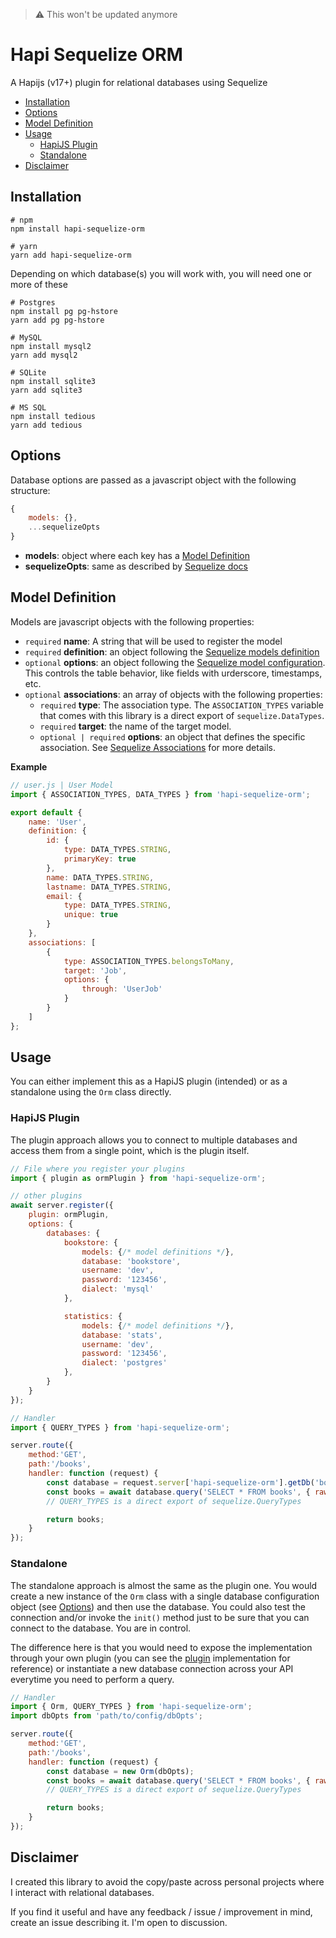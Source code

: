 > :warning: This won't be updated anymore

# Hapi Sequelize ORM <!-- omit in toc -->
A Hapijs (v17+) plugin for relational databases using Sequelize

- [Installation](#installation)
- [Options](#options)
- [Model Definition](#model-definition)
- [Usage](#usage)
  - [HapiJS Plugin](#hapijs-plugin)
  - [Standalone](#standalone)
- [Disclaimer](#disclaimer)

## Installation
```
# npm
npm install hapi-sequelize-orm

# yarn
yarn add hapi-sequelize-orm
```

Depending on which database(s) you will work with, you will need one or more of these
```
# Postgres
npm install pg pg-hstore
yarn add pg pg-hstore

# MySQL
npm install mysql2
yarn add mysql2

# SQLite
npm install sqlite3
yarn add sqlite3

# MS SQL
npm install tedious
yarn add tedious
```

## Options
Database options are passed as a javascript object with the following structure:
```javascript
{
    models: {},
    ...sequelizeOpts
}
```
* **models**: object where each key has a [Model Definition](#model-definition)
* **sequelizeOpts**: same as described by [Sequelize docs](http://docs.sequelizejs.com/class/lib/sequelize.js~Sequelize.html#instance-constructor-constructor)

## Model Definition
Models are javascript objects with the following properties:
* `required` **name**: A string that will be used to register the model
* `required` **definition**: an object following the [Sequelize models definition](http://docs.sequelizejs.com/manual/tutorial/models-definition.html)
* `optional` **options**: an object following the [Sequelize model configuration](http://docs.sequelizejs.com/manual/tutorial/models-definition.html#configuration). This controls the table behavior, like fields with urderscore, timestamps, etc.
* `optional` **associations**: an array of objects with the following properties:
  * `required` **type**: The association type. The `ASSOCIATION_TYPES` variable that comes with this library is a direct export of `sequelize.DataTypes`.
  * `required` **target**: the name of the target model.
  * `optional | required` **options**: an object that defines the specific association. See [Sequelize Associations](http://docs.sequelizejs.com/class/lib/associations/base.js~Association.html) for more details.

**Example**
```javascript
// user.js | User Model
import { ASSOCIATION_TYPES, DATA_TYPES } from 'hapi-sequelize-orm';

export default {
    name: 'User',
    definition: {
        id: {
            type: DATA_TYPES.STRING,
            primaryKey: true
        },
        name: DATA_TYPES.STRING,
        lastname: DATA_TYPES.STRING,
        email: {
            type: DATA_TYPES.STRING,
            unique: true
        }
    },
    associations: [
        {
            type: ASSOCIATION_TYPES.belongsToMany,
            target: 'Job',
            options: {
                through: 'UserJob'
            }
        }
    ]
};
```

## Usage
You can either implement this as a HapiJS plugin (intended) or as a standalone using the `Orm` class directly.

### HapiJS Plugin
The plugin approach allows you to connect to multiple databases and access them from a single point, which is the plugin itself.
```javascript
// File where you register your plugins
import { plugin as ormPlugin } from 'hapi-sequelize-orm';

// other plugins
await server.register({
    plugin: ormPlugin,
    options: {
        databases: {
            bookstore: {
                models: {/* model definitions */},
                database: 'bookstore',
                username: 'dev',
                password: '123456',
                dialect: 'mysql'
            },

            statistics: {
                models: {/* model definitions */},
                database: 'stats',
                username: 'dev',
                password: '123456',
                dialect: 'postgres'
            },
        }
    }
});
```

```javascript
// Handler
import { QUERY_TYPES } from 'hapi-sequelize-orm';

server.route({
    method:'GET',
    path:'/books',
    handler: function (request) {
        const database = request.server['hapi-sequelize-orm'].getDb('bookstore');
        const books = await database.query('SELECT * FROM books', { raw: true, type: QUERY_TYPES.SELECT });
        // QUERY_TYPES is a direct export of sequelize.QueryTypes

        return books;
    }
});
```

### Standalone
The standalone approach is almost the same as the plugin one. You would create a new instance of the `Orm` class with a single database configuration object (see [Options](#options)) and then use the database. You could also test the connection and/or invoke the `init()` method just to be sure that you can connect to the database. You are in control.

The difference here is that you would need to expose the implementation through your own plugin (you can see the [plugin](src/plugin.js) implementation for reference) or instantiate a new database connection across your API everytime you need to perform a query.

```javascript
// Handler
import { Orm, QUERY_TYPES } from 'hapi-sequelize-orm';
import dbOpts from 'path/to/config/dbOpts';

server.route({
    method:'GET',
    path:'/books',
    handler: function (request) {
        const database = new Orm(dbOpts);
        const books = await database.query('SELECT * FROM books', { raw: true, type: QUERY_TYPES.SELECT });
        // QUERY_TYPES is a direct export of sequelize.QueryTypes

        return books;
    }
});
```

## Disclaimer
I created this library to avoid the copy/paste across personal projects where I interact with relational databases.

If you find it useful and have any feedback / issue / improvement in mind, create an issue describing it. I'm open to discussion.
